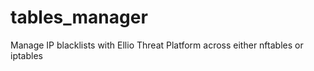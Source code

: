 # tables_manager
Manage IP blacklists with Ellio Threat Platform across either nftables or iptables
